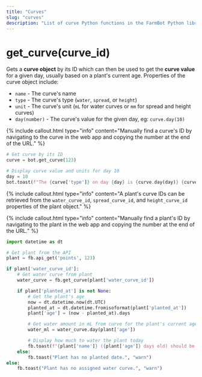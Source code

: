 ```yaml
---
title: "Curves"
slug: "curves"
description: "List of curve Python functions in the FarmBot Python library"
---
```


# get_curve(curve_id)

Gets a **curve object** by its ID which can then be used to get the **curve value** for a given day, usually based on a plant's current age. Properties of the curve object include:

- `name` - The curve's name
- `type` - The curve's type (`water`, `spread`, or `height`)
- `unit` - The curve's unit (`mL` for water curves or `mm` for spread and height curves)
- `day(number)` - The curve's value for the given day, eg: `curve.day(10)`

{%
include callout.html
type="info"
content="Manually find a curve's ID by navigating to the curve in the web app and copying the number at the end of the URL."
%}

```python
# Get curve by its ID
curve = bot.get_curve(123)

# Display curve value and units for day 10
day = 10
bot.toast(f"The {curve['type']} on day {day} is {curve.day(day)} {curve['unit']}")
```

{%
include callout.html
type="info"
content="A plant's curve IDs can be retrieved from the `water_curve_id`, `spread_curve_id`, and `height_curve_id` properties of the plant object."
%}

{%
include callout.html
type="info"
content="Manually find a plant's ID by navigating to the plant in the web app and copying the number at the end of the URL."
%}

```python
import datetime as dt

# Get plant from the API
plant = fb.api_get('points', 123)

if plant['water_curve_id']:
    # Get water curve from plant
    water_curve = fb.get_curve(plant['water_curve_id'])

    if plant['planted_at'] is not None:
        # Get the plant's age
        now = dt.datetime.now(dt.UTC)
        planted_at = dt.datetime.fromisoformat(plant['planted_at'])
        plant['age'] = (now - planted_at).days

        # Get water amount in mL from curve for the plant's current age
        water_ml = water_curve.day(plant['age'])

        # Display how much to water the plant today
        fb.toast(f"{plant['name']} ({plant['age']} days old) should be watered {water_ml}mL")
    else:
        fb.toast("Plant has no planted date.", "warn")
else:
    fb.toast("Plant has no assigned water curve.", "warn")
```
